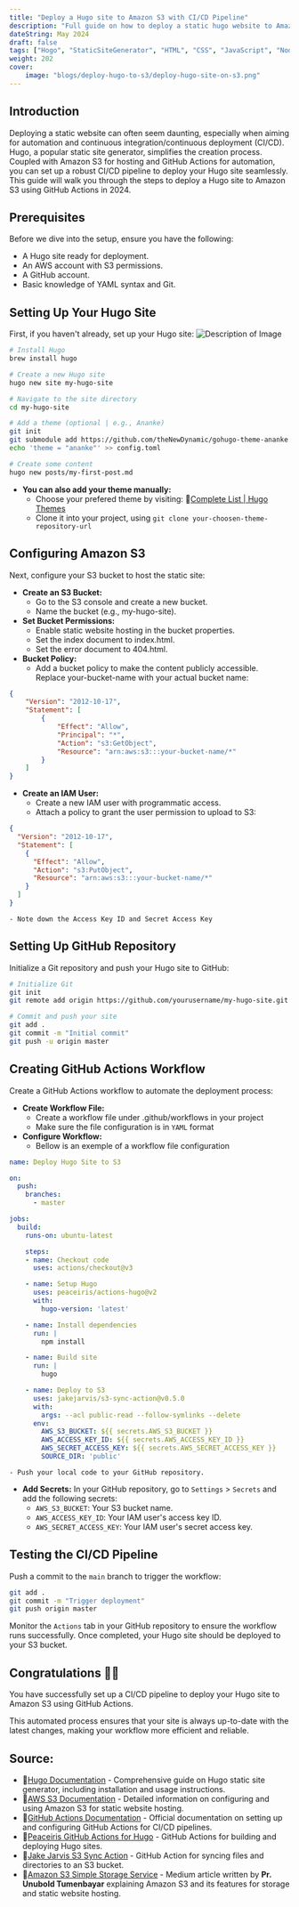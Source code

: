 ```yaml
---
title: "Deploy a Hugo site to Amazon S3 with CI/CD Pipeline"
description: "Full guide on how to deploy a static hugo website to Amazon S3 using Github Actions CI/CD Pipeline in 2024"
dateString: May 2024
draft: false
tags: ["Hogo", "StaticSiteGenerator", "HTML", "CSS", "JavaScript", "Nodejs", "GithubActions", "AWS", "S3"]
weight: 202
cover:
    image: "blogs/deploy-hugo-to-s3/deploy-hugo-site-on-s3.png"
---
```


## Introduction
Deploying a static website can often seem daunting, especially when aiming for automation and continuous integration/continuous deployment (CI/CD). Hugo, a popular static site generator, simplifies the creation process. Coupled with Amazon S3 for hosting and GitHub Actions for automation, you can set up a robust CI/CD pipeline to deploy your Hugo site seamlessly. This guide will walk you through the steps to deploy a Hugo site to Amazon S3 using GitHub Actions in 2024.

## Prerequisites
Before we dive into the setup, ensure you have the following:
- A Hugo site ready for deployment.
- An AWS account with S3 permissions.
- A GitHub account.
- Basic knowledge of YAML syntax and Git.

## Setting Up Your Hugo Site
First, if you haven't already, set up your Hugo site:
![Description of Image](../../static/blogs/deploy-hugo-to-s3/deploy-hugo-site-on-s3.png)
```bash
# Install Hugo
brew install hugo

# Create a new Hugo site
hugo new site my-hugo-site

# Navigate to the site directory
cd my-hugo-site

# Add a theme (optional | e.g., Ananke)
git init
git submodule add https://github.com/theNewDynamic/gohugo-theme-ananke.git themes/ananke
echo 'theme = "ananke"' >> config.toml

# Create some content
hugo new posts/my-first-post.md
```
- **You can also add your theme manually:**
    - Choose your prefered theme by visiting: 🔗[Complete List | Hugo Themes](https://themes.gohugo.io)
    - Clone it into your project, using `git clone your-choosen-theme-repository-url`

## Configuring Amazon S3
Next, configure your S3 bucket to host the static site:
- **Create an S3 Bucket:**
    - Go to the S3 console and create a new bucket.
    - Name the bucket (e.g., my-hugo-site).
- **Set Bucket Permissions:**
    - Enable static website hosting in the bucket properties.
    - Set the index document to index.html.
    - Set the error document to 404.html.
- **Bucket Policy:**
    - Add a bucket policy to make the content publicly accessible. Replace your-bucket-name with your actual bucket name: 
```json
{
    "Version": "2012-10-17",
    "Statement": [
        {
            "Effect": "Allow",
            "Principal": "*",
            "Action": "s3:GetObject",
            "Resource": "arn:aws:s3:::your-bucket-name/*"
        }
    ]
}
```
- **Create an IAM User:**
    - Create a new IAM user with programmatic access.
    - Attach a policy to grant the user permission to upload to S3:
```json
{
  "Version": "2012-10-17",
  "Statement": [
    {
      "Effect": "Allow",
      "Action": "s3:PutObject",
      "Resource": "arn:aws:s3:::your-bucket-name/*"
    }
  ]
}
```
    - Note down the Access Key ID and Secret Access Key

## Setting Up GitHub Repository
Initialize a Git repository and push your Hugo site to GitHub:
```bash
# Initialize Git
git init
git remote add origin https://github.com/yourusername/my-hugo-site.git

# Commit and push your site
git add .
git commit -m "Initial commit"
git push -u origin master
```

## Creating GitHub Actions Workflow
Create a GitHub Actions workflow to automate the deployment process:

- **Create Workflow File:**
    - Create a workflow file under .github/workflows in your project
    - Make sure the file configuration is in `YAML` format 
- **Configure Workflow:**
    - Bellow is an exemple of a workflow file configuration
```yaml
name: Deploy Hugo Site to S3

on:
  push:
    branches:
      - master

jobs:
  build:
    runs-on: ubuntu-latest

    steps:
    - name: Checkout code
      uses: actions/checkout@v3

    - name: Setup Hugo
      uses: peaceiris/actions-hugo@v2
      with:
        hugo-version: 'latest'

    - name: Install dependencies
      run: |
        npm install

    - name: Build site
      run: |
        hugo

    - name: Deploy to S3
      uses: jakejarvis/s3-sync-action@v0.5.0
      with:
        args: --acl public-read --follow-symlinks --delete
      env:
        AWS_S3_BUCKET: ${{ secrets.AWS_S3_BUCKET }}
        AWS_ACCESS_KEY_ID: ${{ secrets.AWS_ACCESS_KEY_ID }}
        AWS_SECRET_ACCESS_KEY: ${{ secrets.AWS_SECRET_ACCESS_KEY }}
        SOURCE_DIR: 'public'
```
    - Push your local code to your GitHub repository.
- **Add Secrets:**
    In your GitHub repository, go to `Settings` > `Secrets` and add the following secrets:
    - `AWS_S3_BUCKET`: Your S3 bucket name.
    - `AWS_ACCESS_KEY_ID`: Your IAM user's access key ID.
    - `AWS_SECRET_ACCESS_KEY`: Your IAM user's secret access key.


## Testing the CI/CD Pipeline
Push a commit to the `main` branch to trigger the workflow:
```bash
git add .
git commit -m "Trigger deployment"
git push origin master
```
Monitor the `Actions` tab in your GitHub repository to ensure the workflow runs successfully. Once completed, your Hugo site should be deployed to your S3 bucket.

## Congratulations 🎉🥳 
You have successfully set up a CI/CD pipeline to deploy your Hugo site to Amazon S3 using GitHub Actions. 

This automated process ensures that your site is always up-to-date with the latest changes, making your workflow more efficient and reliable. 

## Source:
- 🔗[Hugo Documentation](https://gohugo.io/documentation/) - Comprehensive guide on Hugo static site generator, including installation and usage instructions.
- 🔗[AWS S3 Documentation](https://docs.aws.amazon.com/AmazonS3/latest/userguide/Welcome.html) - Detailed information on configuring and using Amazon S3 for static website hosting.
- 🔗[GitHub Actions Documentation](https://docs.github.com/en/actions) - Official documentation on setting up and configuring GitHub Actions for CI/CD pipelines.
- 🔗[Peaceiris GitHub Actions for Hugo](https://github.com/peaceiris/actions-hugo) - GitHub Actions for building and deploying Hugo sites.
- 🔗[Jake Jarvis S3 Sync Action](https://github.com/jakejarvis/s3-sync-action) - GitHub Action for syncing files and directories to an S3 bucket.
- 🔗[Amazon S3 Simple Storage Service](https://medium.com/handpro/amazon-s3-simple-storage-service-c02f39ac8c6c) - Medium article written by **Pr. Unubold Tumenbayar** explaining Amazon S3 and its features for storage and static website hosting.